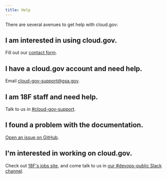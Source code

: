 ```yaml
---
title: Help
---
```


There are several avenues to get help with cloud.gov:

## I am interested in using cloud.gov.

Fill out our [contact form](https://cloud.gov/#contact).

## I have a cloud.gov account and need help.

Email [cloud-gov-support@gsa.gov](mailto:cloud-gov-support@gsa.gov).

## I am 18F staff and need help.

Talk to us in [#cloud-gov-support](https://18f.slack.com/messages/cloud-gov-support).

## I found a problem with the documentation.

[Open an issue on GitHub](https://github.com/18F/cg-docs/issues/new).

## I'm interested in working on cloud.gov.

Check out [18F's jobs site](https://pages.18f.gov/joining-18f/), and come talk to us in [our #devops-public Slack channel](https://chat.18f.gov/).
